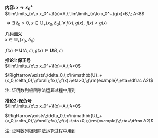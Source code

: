 **内容: $x\to x_0^+$**  
$\lim\limits_{x\to x_0^+}f(x)=A,\;\lim\limits_{x\to x_0^+}g(x)=B,\; A<B$  
  
$\Rightarrow\exists\;\delta_0>0,\;x\in\mathbb{U}_+(x_0,\;\delta_0),\forall\;f(x),\,g(x),\;\,f(x)<g(x)$  
  
**几何意义**  
$x\in\mathbb{U}_+(x_0,\;\delta_0)$  
  
$\,f(x)\in\mathbf{U}(A,\;\epsilon),\;g(x)\in\mathbf{U}(B,\;\epsilon)$  
  
**推论1: 保正号**  
$\lim\limits_{x\to x_0^+}f(x)=A,\;A>0$  
  
$\Rightarrow\exists\;\delta_0,\;x\in\mathbb{U}_+(x_0,\delta_0),\;\forall\;f(x),\;f(x)>\eta>0,\;(\rm{example}\;\eta=\dfrac A2)$  
  
注: 证明数列极限除法运算过程中用到  
  
**推论2: 保负号**  
$\lim\limits_{x\to x_0^+}f(x)=A,\;A<0$  
  
$\Rightarrow\exists\;\delta_0,\;x\in\mathbb{U}_+(x_0,\delta_0),\;\forall\;f(x),\;f(x)<\eta<0,\;(\rm{example}\;\eta=\dfrac A2)$  
  
注: 证明数列极限除法运算过程中用到  
